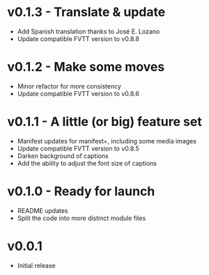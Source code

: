 # v0.1.3 - Translate & update

- Add Spanish translation thanks to José E. Lozano
- Update compatible FVTT version to v0.8.8

# v0.1.2 - Make some moves

- Minor refactor for more consistency
- Update compatible FVTT version to v0.8.6

# v0.1.1 - A little (or big) feature set

- Manifest updates for manifest+, including some media images
- Update compatible FVTT version to v0.8.5
- Darken background of captions
- Add the ability to adjust the font size of captions

# v0.1.0 - Ready for launch

- README updates
- Split the code into more distinct module files

# v0.0.1

- Initial release
